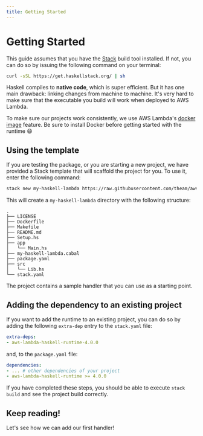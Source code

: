 ```yaml
---
title: Getting Started
---
```


# Getting Started

This guide assumes that you have the [Stack](https://www.haskellstack.org/) build tool installed.
If not, you can do so by issuing the following command on your terminal:

```bash
curl -sSL https://get.haskellstack.org/ | sh
```

Haskell compiles to **native code**, which is super efficient. But it has one main drawback: linking changes from machine to machine. It's very hard to make sure that the executable you build will work when deployed to AWS Lambda.

To make sure our projects work consistently, we use AWS Lambda's [docker image](https://aws.amazon.com/blogs/aws/new-for-aws-lambda-container-image-support/) feature. Be sure to install Docker before getting started with the runtime 😄

## Using the template

If you are testing the package, or you are starting a new project, we have provided a Stack template that will scaffold the project for you.
To use it, enter the following command:

```bash
stack new my-haskell-lambda https://raw.githubusercontent.com/theam/aws-lambda-haskell-runtime/main/stack-template.hsfiles
```

This will create a `my-haskell-lambda` directory with the following structure:

```text
.
├── LICENSE
├── Dockerfile
├── Makefile
├── README.md
├── Setup.hs
├── app
│   └── Main.hs
├── my-haskell-lambda.cabal
├── package.yaml
├── src
│   └── Lib.hs
└── stack.yaml
```

The project contains a sample handler that you can use as a starting point.

## Adding the dependency to an existing project

If you want to add the runtime to an existing project, you can do so by adding the following `extra-dep` entry to the `stack.yaml` file:

```yaml
extra-deps:
- aws-lambda-haskell-runtime-4.0.0
```

and, to the `package.yaml` file:

```yaml
dependencies:
- ... # other dependencies of your project
- aws-lambda-haskell-runtime >= 4.0.0
```

If you have completed these steps, you should be able to execute `stack build` and see the project build correctly.

## Keep reading!

Let's see how we can add our first handler!
